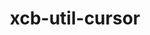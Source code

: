 ---
title: "xcb-util-cursor"
layout: cache
categories: [package, develop]
meta: {"compilers": ["gcc@=11.1.0"], "num_specs": 4, "num_specs_by_stack": {"data-vis-sdk": 4, "root": 4}, "oss": ["ubuntu20.04"], "platforms": ["linux"], "stacks": ["data-vis-sdk", "root"], "targets": ["x86_64_v3"], "versions": ["0.1.5"]}
spec_details: [{"compiler": "gcc@=11.1.0", "hash": "cglrkqmsq73upvizviizzpytwzuo4gxk", "os": "ubuntu20.04", "platform": "linux", "size": "-", "stacks": ["data-vis-sdk", "root"], "target": "x86_64_v3", "variants": ["build_system=autotools"], "versions": ["0.1.5"]}, {"compiler": "gcc@=11.1.0", "hash": "hsgdonczcxhg3roa4p25sfdhhtk2or4a", "os": "ubuntu20.04", "platform": "linux", "size": "-", "stacks": ["data-vis-sdk", "root"], "target": "x86_64_v3", "variants": ["build_system=autotools"], "versions": ["0.1.5"]}, {"compiler": "gcc@=11.1.0", "hash": "vayilare6wjv6gzx2cbrrahcgf5gfrqx", "os": "ubuntu20.04", "platform": "linux", "size": "-", "stacks": ["data-vis-sdk", "root"], "target": "x86_64_v3", "variants": ["build_system=autotools"], "versions": ["0.1.5"]}, {"compiler": "gcc@=11.1.0", "hash": "vyil2muyc3c7w3swyxtdjoy43mdydzb4", "os": "ubuntu20.04", "platform": "linux", "size": "-", "stacks": ["data-vis-sdk", "root"], "target": "x86_64_v3", "variants": ["build_system=autotools"], "versions": ["0.1.5"]}]
---